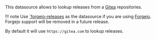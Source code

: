 This datasource allows to lookup releases from a [Gitea](https://about.gitea.com/) repositories.

<!-- prettier-ignore -->
!!! note
    Use [`forgejo-releases](../forgejo-releases/index.md) as the datasource if you are using [Forgejo](https://forgejo.org).
    Forgejo support will be removed in a future release.

By default it will use `https://gitea.com` to lookup releases.
